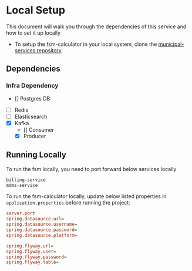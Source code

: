 # Local Setup

This document will walk you through the dependencies of this service and how to set it up locally

- To setup the fsm-calculator in your local system, clone the [municipal-services repository](https://github.com/egovernments/municipal-services).

## Dependencies

### Infra Dependency

- [] Postgres DB
- [ ] Redis
- [ ] Elasticsearch
- [X] Kafka
  - [] Consumer
  - [X] Producer

## Running Locally


To run the fsm locally, you need to port forward below services locally

```bash
billing-service
mdms-service
```

To run the fsm-calculator locally, update below listed properties in `application.properties` before running the project:

```ini
server.port
spring.datasource.url=
spring.datasource.username=
spring.datasource.password=
spring.datasource.platform=

spring.flyway.url=
spring.flyway.user=
spring.flyway.password=
spring.flyway.table=
```
